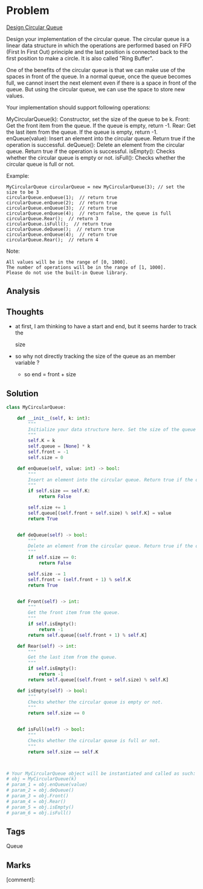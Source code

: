# Problem

[Design Circular Queue](https://leetcode.com/problems/design-circular-queue)

Design your implementation of the circular queue. The circular queue is a linear data structure in which the operations are performed based on FIFO \(First In First Out\) principle and the last position is connected back to the first position to make a circle. It is also called "Ring Buffer".

One of the benefits of the circular queue is that we can make use of the spaces in front of the queue. In a normal queue, once the queue becomes full, we cannot insert the next element even if there is a space in front of the queue. But using the circular queue, we can use the space to store new values.

Your implementation should support following operations:

MyCircularQueue\(k\): Constructor, set the size of the queue to be k. Front: Get the front item from the queue. If the queue is empty, return -1. Rear: Get the last item from the queue. If the queue is empty, return -1. enQueue\(value\): Insert an element into the circular queue. Return true if the operation is successful. deQueue\(\): Delete an element from the circular queue. Return true if the operation is successful. isEmpty\(\): Checks whether the circular queue is empty or not. isFull\(\): Checks whether the circular queue is full or not.

Example:

```text
MyCircularQueue circularQueue = new MyCircularQueue(3); // set the size to be 3
circularQueue.enQueue(1);  // return true
circularQueue.enQueue(2);  // return true
circularQueue.enQueue(3);  // return true
circularQueue.enQueue(4);  // return false, the queue is full
circularQueue.Rear();  // return 3
circularQueue.isFull();  // return true
circularQueue.deQueue();  // return true
circularQueue.enQueue(4);  // return true
circularQueue.Rear();  // return 4
```

Note:

```text
All values will be in the range of [0, 1000].
The number of operations will be in the range of [1, 1000].
Please do not use the built-in Queue library.
```

## Analysis

## Thoughts

* at first, I am thinking to have a start and end, but it seems harder to track the

    size 

* so why not directly tracking the size of the queue as an member variable ?
  * so end = front + size 

## Solution

```python
class MyCircularQueue:

    def __init__(self, k: int):
        """
        Initialize your data structure here. Set the size of the queue to be k.
        """
        self.K = k
        self.queue = [None] * k
        self.front = -1
        self.size = 0

    def enQueue(self, value: int) -> bool:
        """
        Insert an element into the circular queue. Return true if the operation is successful.
        """
        if self.size == self.K:
            return False

        self.size += 1
        self.queue[(self.front + self.size) % self.K] = value
        return True


    def deQueue(self) -> bool:
        """
        Delete an element from the circular queue. Return true if the operation is successful.
        """
        if self.size == 0:
            return False

        self.size -= 1
        self.front = (self.front + 1) % self.K
        return True


    def Front(self) -> int:
        """
        Get the front item from the queue.
        """
        if self.isEmpty():
            return -1
        return self.queue[(self.front + 1) % self.K]

    def Rear(self) -> int:
        """
        Get the last item from the queue.
        """
        if self.isEmpty():
            return -1
        return self.queue[(self.front + self.size) % self.K] 

    def isEmpty(self) -> bool:
        """
        Checks whether the circular queue is empty or not.
        """
        return self.size == 0


    def isFull(self) -> bool:
        """
        Checks whether the circular queue is full or not.
        """
        return self.size == self.K



# Your MyCircularQueue object will be instantiated and called as such:
# obj = MyCircularQueue(k)
# param_1 = obj.enQueue(value)
# param_2 = obj.deQueue()
# param_3 = obj.Front()
# param_4 = obj.Rear()
# param_5 = obj.isEmpty()
# param_6 = obj.isFull()
```

## Tags

Queue

## Marks

\[comment\]: 

